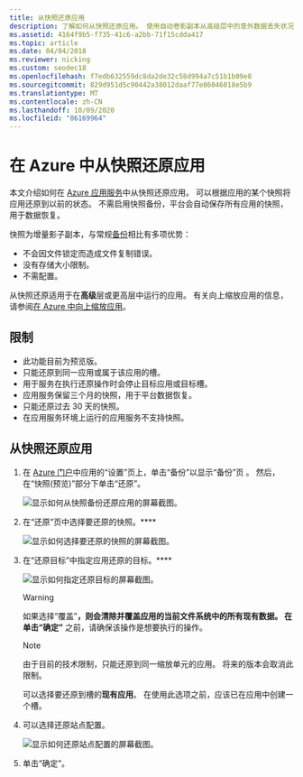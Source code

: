 ```yaml
---
title: 从快照还原应用
description: 了解如何从快照还原应用。 使用自动卷影副本从高级层中的意外数据丢失状况中恢复。
ms.assetid: 4164f9b5-f735-41c6-a2bb-71f15cdda417
ms.topic: article
ms.date: 04/04/2018
ms.reviewer: nicking
ms.custom: seodec18
ms.openlocfilehash: f7edb632559dc8da2de32c58d994a7c51b1b09e8
ms.sourcegitcommit: 829d951d5c90442a38012daaf77e86046018e5b9
ms.translationtype: MT
ms.contentlocale: zh-CN
ms.lasthandoff: 10/09/2020
ms.locfileid: "86169964"
---
```

# <a name="restore-an-app-in-azure-from-a-snapshot"></a>在 Azure 中从快照还原应用
本文介绍如何在 [Azure 应用服务](../app-service/overview.md)中从快照还原应用。 可以根据应用的某个快照将应用还原到以前的状态。 不需启用快照备份，平台会自动保存所有应用的快照，用于数据恢复。

快照为增量影子副本，与常规[备份](manage-backup.md)相比有多项优势：
- 不会因文件锁定而造成文件复制错误。
- 没有存储大小限制。
- 不需配置。

从快照还原适用于在**高级**层或更高层中运行的应用。 有关向上缩放应用的信息，请参阅[在 Azure 中向上缩放应用](manage-scale-up.md)。

## <a name="limitations"></a>限制

- 此功能目前为预览版。
- 只能还原到同一应用或属于该应用的槽。
- 用于服务在执行还原操作时会停止目标应用或目标槽。
- 应用服务保留三个月的快照，用于平台数据恢复。
- 只能还原过去 30 天的快照。
- 在应用服务环境上运行的应用服务不支持快照。
 

## <a name="restore-an-app-from-a-snapshot"></a>从快照还原应用

1. 在 [Azure 门户](https://portal.azure.com)中应用的“设置”页上，单击“备份”以显示“备份”页  。 然后，在“快照(预览)”部分下单击“还原”。  
   
    ![显示如何从快照备份还原应用的屏幕截图。](./media/app-service-web-restore-snapshots/1.png)

2. 在“还原”页中选择要还原的快照。****
   
    ![显示如何选择要还原的快照的屏幕截图。 ](./media/app-service-web-restore-snapshots/2.png)
   
3. 在“还原目标”中指定应用还原的目标。****
   
    ![显示如何指定还原目标的屏幕截图。](./media/app-service-web-restore-snapshots/3.png)
   
   > [!WARNING]
   > 如果选择“覆盖”****，则会清除并覆盖应用的当前文件系统中的所有现有数据。 在单击“确定”**** 之前，请确保该操作是想要执行的操作。
   > 
   > 
      
   > [!Note]
   > 由于目前的技术限制，只能还原到同一缩放单元的应用。 将来的版本会取消此限制。
   > 
   > 
   
    可以选择要还原到槽的**现有应用**。 在使用此选项之前，应该已在应用中创建一个槽。

4. 可以选择还原站点配置。
   
    ![显示如何还原站点配置的屏幕截图。](./media/app-service-web-restore-snapshots/4.png)

5. 单击“确定”。
